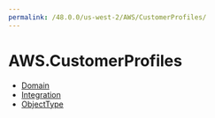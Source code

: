 ```yaml
---
permalink: /48.0.0/us-west-2/AWS/CustomerProfiles/
---
```


# AWS.CustomerProfiles



* [Domain](Domain.md)
* [Integration](Integration.md)
* [ObjectType](ObjectType.md)